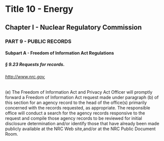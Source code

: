 
# Title 10 - Energy
## Chapter I - Nuclear Regulatory Commission
### PART 9 - PUBLIC RECORDS
#### Subpart A - Freedom of Information Act Regulations
##### § 9.23 Requests for records.
###### http://www.nrc.gov,

(e) The Freedom of Information Act and Privacy Act Officer will promptly forward a Freedom of Information Act request made under paragraph (b) of this section for an agency record to the head of the office(s) primarily concerned with the records requested, as appropriate. The responsible office will conduct a search for the agency records responsive to the request and compile those agency records to be reviewed for initial disclosure determination and/or identify those that have already been made publicly available at the NRC Web site,and/or at the NRC Public Document Room.
